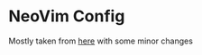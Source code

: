 # NeoVim Config

Mostly taken from [here](https://github.com/ThePrimeagen/init.lua) with some minor changes
